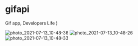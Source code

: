 # gifapi
Gif app, Developers Life )

![photo_2021-07-13_10-48-36](https://user-images.githubusercontent.com/37980168/125412882-259fa00f-45ee-4343-a43a-25df0312b305.jpg)
![photo_2021-07-13_10-48-26](https://user-images.githubusercontent.com/37980168/125412874-3c1278a5-c3dc-4972-9268-2d79e435a577.jpg)
![photo_2021-07-13_10-48-33](https://user-images.githubusercontent.com/37980168/125412879-57f5f26a-6d63-4dac-968f-c21fef4f56e1.jpg)
